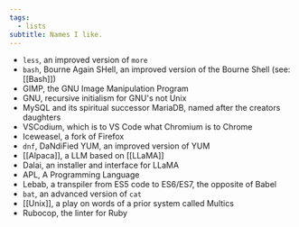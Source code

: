 ```yaml
---
tags:
  - lists
subtitle: Names I like.
---
```

- `less`, an improved version of `more`
- `bash`, Bourne Again SHell, an improved version of the Bourne Shell (see: [[Bash]])
- GIMP, the GNU Image Manipulation Program
- GNU, recursive initialism for GNU's not Unix
- MySQL and its spiritual successor MariaDB, named after the creators daughters
- VSCodium, which is to VS Code what Chromium is to Chrome
- Iceweasel, a fork of Firefox
- `dnf`, DaNdiFied YUM, an improved version of YUM
- [[Alpaca]], a LLM based on [[LLaMA]]
- Dalai, an installer and interface for LLaMA
- APL, A Programming Language
- Lebab, a transpiler from ES5 code to ES6/ES7, the opposite of Babel
- `bat`, an advanced version of `cat`
- [[Unix]], a play on words of a prior system called Multics
- Rubocop, the linter for Ruby
